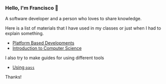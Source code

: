 ### Hello, I'm Francisco 👋

A software developer and a person who loves to share knowledge.

Here is a list of materials that I have used in my classes or just when I had to explain something.

- [Platform Based Developments](https://franciscovilchezv.github.io/platform-based-development)
- [Introduction to Computer Science](https://github.com/intro-to-computer-science)

I also try to make guides for using different tools

- [Using `pass`](https://github.com/franciscovilchezv/coding-in-apple-silicon/tree/main/terminal/pass)

Thanks!

